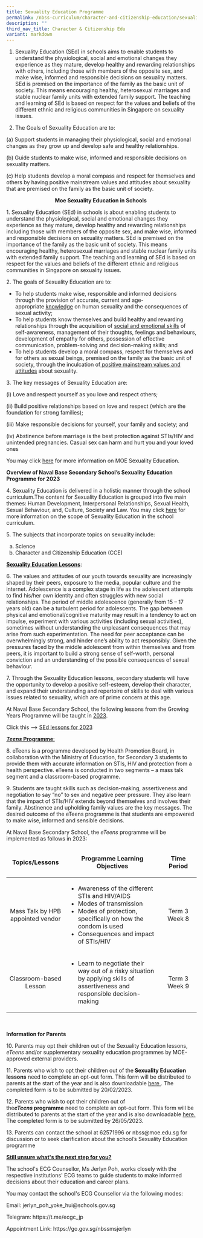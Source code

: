 ```yaml
---
title: Sexuality Education Programme
permalink: /nbss-curriculum/character-and-citizenship-education/sexuality-education-programme/
description: ""
third_nav_title: Character & Citizenship Edu
variant: markdown
---
```

1.	Sexuality Education (SEd) in schools aims to enable students to understand the physiological, social and emotional changes they experience as they mature, develop healthy and rewarding relationships with others, including those with members of the opposite sex, and make wise, informed and responsible decisions on sexuality matters. SEd is premised on the importance of the family as the basic unit of society. This means encouraging healthy, heterosexual marriages and stable nuclear family units with extended family support. The teaching and learning of SEd is based on respect for the values and beliefs of the different ethnic and religious communities in Singapore on sexuality issues.
	


2.	The Goals of Sexuality Education are to:

(a)	Support students in managing their physiological, social and emotional changes as they grow up and develop safe and healthy relationships. 

(b)	Guide students to make wise, informed and responsible decisions on sexuality matters. 

(c)	Help students develop a moral compass and respect for themselves and others by having positive mainstream values and attitudes about sexuality that are premised on the family as the basic unit of society. 











<p style="text-align: center;"><strong>Moe</strong><strong>&nbsp;Sexuality Education in Schools</strong>&nbsp;</p>
<p>1. Sexuality Education (SEd) in schools is about enabling students to understand the physiological, social and emotional changes they experience as they mature, develop healthy and rewarding relationships including those with members of the opposite sex, and make wise, informed and responsible decisions on sexuality matters. SEd is premised on the importance of the family as the basic unit of society. This means encouraging healthy, heterosexual marriages and stable nuclear family units with extended family support. The teaching and learning of SEd is based on respect for the values and beliefs of the different ethnic and religious communities in Singapore on sexuality issues.</p>
<p>2. The goals of Sexuality Education are to:</p>
<ul>
<li>To help students make wise, responsible and informed decisions through the provision of accurate, current and age-appropriate&nbsp;<u>knowledge</u>&nbsp;on human sexuality and the consequences of sexual activity;</li>
<li>To help students know themselves and build healthy and rewarding relationships through the acquisition of&nbsp;<u>social and emotional skills</u>&nbsp;of self-awareness, management of their thoughts, feelings and behaviours, development of empathy for others, possession of effective communication, problem-solving and decision-making skills; and</li>
<li>To help students develop a moral compass, respect for themselves and for others as sexual beings, premised on the family as the basic unit of society, through the inculcation of<u>&nbsp;positive mainstream values and attitudes</u>&nbsp;about sexuality.&nbsp;</li>
</ul>
<p>3. The key messages of Sexuality Education are:</p>
<p>(i) Love and respect yourself as you love and respect others;</p>
<p>(ii) Build positive relationships based on love and respect (which are the foundation for strong families);</p>
<p>(iii) Make responsible decisions for yourself, your family and society; and</p>
<p>(iv) Abstinence before marriage is the best protection against STIs/HIV and unintended pregnancies. Casual sex can harm and hurt you and your loved ones</p>
<p>You may click&nbsp;<a href="https://go.gov.sg/moe-sexuality-education">here</a>&nbsp;for more information on MOE Sexuality Education.</p>
<p><strong>Overview of Naval Base Secondary&nbsp;</strong><strong>School’s</strong><strong>&nbsp;Sexuality Education Programme for 2023</strong></p>
<p>4. Sexuality Education is delivered in a holistic manner through the school curriculum.The content for Sexuality Education is grouped into five main themes: Human Development, Interpersonal Relationships, Sexual Health, Sexual Behaviour, and, Culture, Society and Law. You may click <a href="https://go.gov.sg/moe-sexuality-education-scope">here</a>&nbsp;for more information on the scope of Sexuality Education in the school curriculum.</p>
<p>5. The subjects that incorporate topics on sexuality include:</p>
<ol style="list-style-type: lower-alpha;">
<li>Science&nbsp;</li>
<li>Character and Citizenship Education (CCE)&nbsp;</li>
</ol>
<p><strong><u>Sexuality Education Lessons</u></strong>:&nbsp;</p>
<p>6. The values and attitudes of our youth towards sexuality are increasingly shaped by their peers, exposure to the media, popular culture and the internet. Adolescence is a complex stage in life as the adolescent attempts to find his/her own identity and often struggles with new social relationships. The period of middle adolescence (generally from 15 – 17 years old) can be a turbulent period for adolescents. The gap between physical and emotional/cognitive maturity may result in a tendency to act on impulse, experiment with various activities (including sexual activities), sometimes without understanding the unpleasant consequences that may arise from such experimentation. The need for peer acceptance can be overwhelmingly strong, and hinder one’s ability to act responsibly. Given the pressures faced by the middle adolescent from within themselves and from peers, it is important to build a strong sense of self-worth, personal conviction and an understanding of the possible consequences of sexual behaviour.</p>
<p>7. Through the Sexuality Education lessons, secondary students will have the opportunity to develop a positive self-esteem, develop their character, and expand their understanding and repertoire of skills to deal with various issues related to sexuality, which are of prime concern at this age.&nbsp;</p>
<p>At Naval Base Secondary School, the following lessons from the Growing Years Programme will be taught in&nbsp;<u>2023</u>. 
	
	
Click this --&gt; <a href="/files/Sed/SEd%20lessons%20for%202023.pdf">SEd lessons for 2023</a>
	
	
	
	
		
</p><p><u><strong><em>Teens</em></strong><strong>&nbsp;Programme</strong>:</u></p>
<p>8. eTeens is a programme developed by Health Promotion Board, in collaboration with the Ministry of Education, for Secondary 3 students to provide them with accurate information on STIs, HIV and protection from a health perspective. eTeens is conducted in two segments – a mass talk segment and a classroom-based programme.</p>
<p>9. Students are taught skills such as decision-making, assertiveness and negotiation to say “no” to sex and negative peer pressure. They also learn that the impact of STIs/HIV extends beyond themselves and involves their family. Abstinence and upholding family values are the key messages. The desired outcome of the eTeens programme is that students are empowered to make wise, informed and sensible decisions.</p>
<p>At Naval Base Secondary School, the&nbsp;<em>eTeens</em>&nbsp;programme will be implemented as follows in 2023:</p>
<table width="0">
<thead>
<tr>
<td style="text-align: center;" width="177">
<p><strong>Topics/Lessons</strong></p>
</td>
<td style="text-align: center;" width="482">
<p><strong>Programme Learning Objectives</strong></p>
</td>
<td style="text-align: center;" width="160">
<p><strong>Time Period</strong></p>
</td>
</tr>
</thead>
<tbody>
<tr>
<td style="text-align: center;" width="177">
<p>Mass Talk by HPB appointed vendor</p>
</td>
<td width="482">
<ul>
<li>Awareness of the different STIs and HIV/AIDS</li>
<li>Modes of transmission</li>
<li>Modes of protection, specifically on how the condom is used</li>
<li>Consequences and impact of STIs/HIV</li>
</ul>
</td>
<td style="text-align: center;" width="160">
<p>Term 3 Week 8</p>
</td>
</tr>
<tr>
<td style="text-align: center;" width="177">
<p>Classroom-based Lesson</p>
</td>
<td width="482">
<ul>
<li>Learn to negotiate their way out of a risky situation by applying skills of assertiveness and responsible decision-making</li>
</ul>
</td>
<td style="text-align: center;" width="160">
<p>Term 3 Week 9</p>
</td>
</tr>
</tbody>
</table>
<p>&nbsp;</p>
<p><strong>Information for Parents</strong></p>
<p>10. Parents may opt their children out of the Sexuality Education lessons, <em>eTeens</em>&nbsp;and/or supplementary sexuality education programmes by MOE-approved external providers.</p>
<p>11. Parents who wish to opt their children out of the<strong> Sexuality Education lessons</strong>&nbsp;need to complete an opt-out form. This form will be distributed to parents at the start of the year and is also downloadable&nbsp;<a href="/files/Sed/Annex%20A.pdf"><u>here</u>&nbsp;</a>. The completed form is to be submitted by 20/02/2023.</p>
<p>12. Parents who wish to opt their children out of the<strong><em>eTeens</em></strong><strong>&nbsp;programme</strong>&nbsp;need to complete an opt-out form. This form will be distributed to parents at the start of the year and is also downloadable&nbsp;<u><a href="/files/Sed/Annex%20B.pdf">here.</a></u> The completed form is to be submitted by 26/05/2023.</p>
<p>13. Parents can contact the school at 62571996 or nbss@moe.edu.sg for discussion or to seek clarification about the school’s Sexuality Education programme</p>
	
	
 	
<p><strong><u>Still unsure what's the next step for you?</u></strong>&nbsp;</p>
	
<p>The school's ECG Counsellor, Ms Jerlyn Poh, works closely with the respective institutions' ECG teams to guide students to make informed decisions about their education and career plans.</p>
	
	
<p>You may contact the school's ECG Counsellor via the following modes:</p>
	
<p>Email: jerlyn_poh_yoke_hui@schools.gov.sg</p>
	
<p>Telegram: https://t.me/ecgc_jp</p>
	
<p>Appointment Link: https://go.gov.sg/nbssmsjerlyn</p>